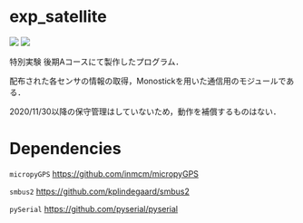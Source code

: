 # exp_satellite
<img src="https://img.shields.io/badge/LICENSE-MIT-green">
<img src="https://img.shields.io/badge/-Python-F9DC3E.svg?logo=python&style=flat">

特別実験 後期Aコースにて製作したプログラム．

配布された各センサの情報の取得，Monostickを用いた通信用のモジュールである．

2020/11/30以降の保守管理はしていないため，動作を補償するものはない．

# Dependencies
`micropyGPS`
https://github.com/inmcm/micropyGPS

`smbus2`
https://github.com/kplindegaard/smbus2

`pySerial`
https://github.com/pyserial/pyserial
